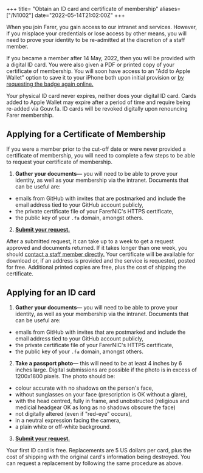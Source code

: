+++
title= "Obtain an ID card and certificate of membership"
aliases= ["/N1002"]
date="2022-05-14T21:02:00Z"
+++

When you join Farer, you gain access to our intranet and services. However, if you misplace your credentials or lose access by other means, you will need to prove your identity to be re-admitted at the discretion of a staff member.

If you became a member after 14 May, 2022, then you will be provided with a digital ID card. You were also given a PDF or printed copy of your certificate of membership. You will soon have access to an "Add to Apple Wallet" option to save it to your iPhone both upon initial provision or [by requesting the badge again online.](https://gouv.fa/ada-request)

Your physical ID card never expires, neither does your digital ID card. Cards added to Apple Wallet may expire after a period of time and require being re-added via Gouv.fa. ID cards will be revoked digitally upon renouncing Farer membership.

## Applying for a Certificate of Membership
If you were a member prior to the cut-off date or were never provided a certificate of membership, you will need to complete a few steps to be able to request your certificate of membership.

1. **Gather your documents—** you will need to be able to prove your identity, as well as your membership via the intranet. Documents that can be useful are:
  - emails from GitHub with invites that are postmarked and include the email address tied to your GitHub account publicly,
  - the private certificate file of your FarerNIC's HTTPS certificate,
  - the public key of your `.fa` domain, amongst others.
2. **[Submit your request.](https://gouv.fa/ada-request)**

After a submitted request, it can take up to a week to get a request approved and documents returned. If it takes longer than one week, you should [contact a staff member directly.](@/public/contact.md) Your certificate will be available for download or, if an address is provided and the service is requested, posted for free. Additional printed copies are free, plus the cost of shipping the certificate.

## Applying for an ID card
1. **Gather your documents—** you will need to be able to prove your identity, as well as your membership via the intranet. Documents that can be useful are:
  - emails from GitHub with invites that are postmarked and include the email address tied to your GitHub account publicly,
  - the private certificate file of your FarerNIC's HTTPS certificate,
  - the public key of your `.fa` domain, amongst others.
2. **Take a passport photo—** this will need to be at least 4 inches by 6 inches large. Digital submissions are possible if the photo is in excess of 1200x1800 pixels. The photo should be:
  - colour accurate with no shadows on the person's face,
  - without sunglasses on your face (prescription is OK without a glare),
  - with the head centred, fully in frame, and unobstructed (religious and medicial headgear OK as long as no shadows obscure the face)
  - not digitally altered (even if "red-eye" occurs),
  - in a neutral expression facing the camera,
  - a plain white or off-white background.
3. **[Submit your request.](https://gouv.fa/id-request)**

Your first ID card is free. Replacements are 5 US dollars per card, plus the cost of shipping with the original card's information being destroyed. You can request a replacement by following the same procedure as above. 
